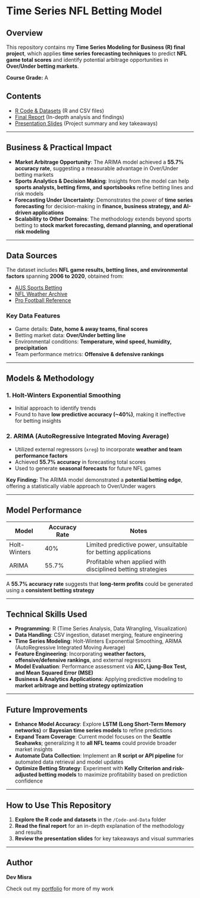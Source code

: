 # Time Series NFL Betting Model

## Overview
This repository contains my **Time Series Modeling for Business (R) final project**, which applies **time series forecasting techniques** to predict **NFL game total scores** and identify potential arbitrage opportunities in **Over/Under betting markets**.

**Course Grade:** A  

## Contents
- [R Code & Datasets](./Code-and-Data) (R and CSV files)
- [Final Report](./Time%20Series%20NFL%20Betting%20Model%20Report.pdf) (In-depth analysis and findings)
- [Presentation Slides](./Time%20Series%20NFL%20Betting%20Model%20Presentation.pdf) (Project summary and key takeaways)

---

## Business & Practical Impact
- **Market Arbitrage Opportunity**: The ARIMA model achieved a **55.7% accuracy rate**, suggesting a measurable advantage in Over/Under betting markets
- **Sports Analytics & Decision Making**: Insights from the model can help **sports analysts, betting firms, and sportsbooks** refine betting lines and risk models
- **Forecasting Under Uncertainty**: Demonstrates the power of **time series forecasting** for decision-making in **finance, business strategy, and AI-driven applications**
- **Scalability to Other Domains**: The methodology extends beyond sports betting to **stock market forecasting, demand planning, and operational risk modeling**

---

## Data Sources
The dataset includes **NFL game results, betting lines, and environmental factors** spanning **2006 to 2020**, obtained from:
- [AUS Sports Betting](http://www.aussportsbetting.com/data/historical-nfl-results-and-odds-data/)
- [NFL Weather Archive](http://www.nflweather.com/en/archive)
- [Pro Football Reference](https://www.pro-football-reference.com/years/)

### **Key Data Features**
- Game details: **Date, home & away teams, final scores**
- Betting market data: **Over/Under betting line**
- Environmental conditions: **Temperature, wind speed, humidity, precipitation**
- Team performance metrics: **Offensive & defensive rankings**

---

## Models & Methodology
### **1. Holt-Winters Exponential Smoothing**
- Initial approach to identify trends
- Found to have **low predictive accuracy (~40%)**, making it ineffective for betting insights

### **2. ARIMA (AutoRegressive Integrated Moving Average)**
- Utilized external regressors (`xreg`) to incorporate **weather and team performance factors**
- Achieved **55.7% accuracy** in forecasting total scores
- Used to generate **seasonal forecasts** for future NFL games

**Key Finding:** The ARIMA model demonstrated a **potential betting edge**, offering a statistically viable approach to Over/Under wagers

---

## Model Performance
| Model         | Accuracy Rate | Notes |
|--------------|--------------|------------------------------------------------|
| Holt-Winters | 40%          | Limited predictive power, unsuitable for betting applications |
| ARIMA        | 55.7%        | Profitable when applied with disciplined betting strategies |

A **55.7% accuracy rate** suggests that **long-term profits** could be generated using a **consistent betting strategy**

---

## Technical Skills Used
- **Programming**: R (Time Series Analysis, Data Wrangling, Visualization)
- **Data Handling**: CSV ingestion, dataset merging, feature engineering
- **Time Series Modeling**: Holt-Winters Exponential Smoothing, ARIMA (AutoRegressive Integrated Moving Average)
- **Feature Engineering**: Incorporating **weather factors, offensive/defensive rankings**, and external regressors
- **Model Evaluation**: Performance assessment via **AIC, Ljung-Box Test, and Mean Squared Error (MSE)**
- **Business & Analytics Applications**: Applying predictive modeling to **market arbitrage and betting strategy optimization**

---

## Future Improvements
- **Enhance Model Accuracy**: Explore **LSTM (Long Short-Term Memory networks)** or **Bayesian time series models** to refine predictions
- **Expand Team Coverage**: Current model focuses on the **Seattle Seahawks**; generalizing it to **all NFL teams** could provide broader market insights
- **Automate Data Collection**: Implement an **R script or API pipeline** for automated data retrieval and model updates
- **Optimize Betting Strategy**: Experiment with **Kelly Criterion and risk-adjusted betting models** to maximize profitability based on prediction confidence

---

## How to Use This Repository
1. **Explore the R code and datasets** in the `/Code-and-Data` folder
2. **Read the final report** for an in-depth explanation of the methodology and results
3. **Review the presentation slides** for key takeaways and visual summaries

---

## Author
**Dev Misra**  

Check out my [portfolio](https://31-dm.github.io/) for more of my work